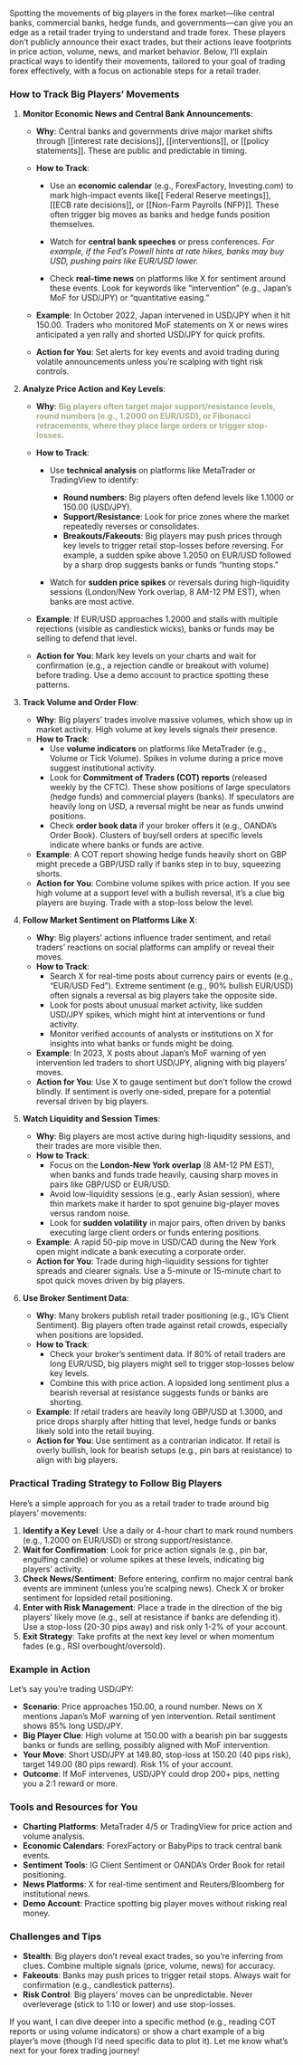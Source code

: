 Spotting the movements of big players in the forex market—like central banks, commercial banks, hedge funds, and governments—can give you an edge as a retail trader trying to understand and trade forex. These players don’t publicly announce their exact trades, but their actions leave footprints in price action, volume, news, and market behavior. Below, I’ll explain practical ways to identify their movements, tailored to your goal of trading forex effectively, with a focus on actionable steps for a retail trader.

### How to Track Big Players’ Movements

1. **Monitor Economic News and Central Bank Announcements**:
   - **Why**: Central banks and governments drive major market shifts through [[interest rate decisions]], [[interventions]], or [[policy statements]]. These are public and predictable in timing.
   - **How to Track**:
     - Use an **economic calendar** (e.g., ForexFactory, Investing.com) to mark high-impact events like[[ Federal Reserve meetings]], [[ECB rate decisions]], or [[Non-Farm Payrolls (NFP)]]. These often trigger big moves as banks and hedge funds position themselves.
 
     - Watch for **central bank speeches** or press conferences. *For example, if the Fed’s Powell hints at rate hikes, banks may buy USD, pushing pairs like EUR/USD lower.*

     -  Check **real-time news** on platforms like X for sentiment around these events. Look for keywords like “intervention” (e.g., Japan’s MoF for USD/JPY) or “quantitative easing.”
    
   - **Example**: In October 2022, Japan intervened in USD/JPY when it hit 150.00. Traders who monitored MoF statements on X or news wires anticipated a yen rally and shorted USD/JPY for quick profits.
   - **Action for You**: Set alerts for key events and avoid trading during volatile announcements unless you’re scalping with tight risk controls.

2. **Analyze Price Action and Key Levels**:
   - **Why**: <span style="font-weight: bold; color: #a3b18a"> Big players often target major support/resistance levels, round numbers (e.g., 1.2000 on EUR/USD), or Fibonacci retracements, where they place large orders or trigger stop-losses.</span>

   - **How to Track**:
     - Use **technical analysis** on platforms like MetaTrader or TradingView to identify:

       - **Round numbers**: Big players often defend levels like 1.1000 or 150.00 (USD/JPY).
       - **Support/Resistance**: Look for price zones where the market repeatedly reverses or consolidates.
       - **Breakouts/Fakeouts**: Big players may push prices through key levels to trigger retail stop-losses before reversing. For example, a sudden spike above 1.2050 on EUR/USD followed by a sharp drop suggests banks or funds “hunting stops.”

     - Watch for **sudden price spikes** or reversals during high-liquidity sessions (London/New York overlap, 8 AM-12 PM EST), when banks are most active.
   - **Example**: If EUR/USD approaches 1.2000 and stalls with multiple rejections (visible as candlestick wicks), banks or funds may be selling to defend that level.
   - **Action for You**: Mark key levels on your charts and wait for confirmation (e.g., a rejection candle or breakout with volume) before trading. Use a demo account to practice spotting these patterns.

3. **Track Volume and Order Flow**:
   - **Why**: Big players’ trades involve massive volumes, which show up in market activity. High volume at key levels signals their presence.
   - **How to Track**:
     - Use **volume indicators** on platforms like MetaTrader (e.g., Volume or Tick Volume). Spikes in volume during a price move suggest institutional activity.
     - Look for **Commitment of Traders (COT) reports** (released weekly by the CFTC). These show positions of large speculators (hedge funds) and commercial players (banks). If speculators are heavily long on USD, a reversal might be near as funds unwind positions.
     - Check **order book data** if your broker offers it (e.g., OANDA’s Order Book). Clusters of buy/sell orders at specific levels indicate where banks or funds are active.
   - **Example**: A COT report showing hedge funds heavily short on GBP might precede a GBP/USD rally if banks step in to buy, squeezing shorts.
   - **Action for You**: Combine volume spikes with price action. If you see high volume at a support level with a bullish reversal, it’s a clue big players are buying. Trade with a stop-loss below the level.

4. **Follow Market Sentiment on Platforms Like X**:
   - **Why**: Big players’ actions influence trader sentiment, and retail traders’ reactions on social platforms can amplify or reveal their moves.
   - **How to Track**:
     - Search X for real-time posts about currency pairs or events (e.g., “EUR/USD Fed”). Extreme sentiment (e.g., 90% bullish EUR/USD) often signals a reversal as big players take the opposite side.
     - Look for posts about unusual market activity, like sudden USD/JPY spikes, which might hint at interventions or fund activity.
     - Monitor verified accounts of analysts or institutions on X for insights into what banks or funds might be doing.
   - **Example**: In 2023, X posts about Japan’s MoF warning of yen intervention led traders to short USD/JPY, aligning with big players’ moves.
   - **Action for You**: Use X to gauge sentiment but don’t follow the crowd blindly. If sentiment is overly one-sided, prepare for a potential reversal driven by big players.

5. **Watch Liquidity and Session Times**:
   - **Why**: Big players are most active during high-liquidity sessions, and their trades are more visible then.
   - **How to Track**:
     - Focus on the **London-New York overlap** (8 AM-12 PM EST), when banks and funds trade heavily, causing sharp moves in pairs like GBP/USD or EUR/USD.
     - Avoid low-liquidity sessions (e.g., early Asian session), where thin markets make it harder to spot genuine big-player moves versus random noise.
     - Look for **sudden volatility** in major pairs, often driven by banks executing large client orders or funds entering positions.
   - **Example**: A rapid 50-pip move in USD/CAD during the New York open might indicate a bank executing a corporate order.
   - **Action for You**: Trade during high-liquidity sessions for tighter spreads and clearer signals. Use a 5-minute or 15-minute chart to spot quick moves driven by big players.

6. **Use Broker Sentiment Data**:
   - **Why**: Many brokers publish retail trader positioning (e.g., IG’s Client Sentiment). Big players often trade against retail crowds, especially when positions are lopsided.
   - **How to Track**:
     - Check your broker’s sentiment data. If 80% of retail traders are long EUR/USD, big players might sell to trigger stop-losses below key levels.
     - Combine this with price action. A lopsided long sentiment plus a bearish reversal at resistance suggests funds or banks are shorting.
   - **Example**: If retail traders are heavily long GBP/USD at 1.3000, and price drops sharply after hitting that level, hedge funds or banks likely sold into the retail buying.
   - **Action for You**: Use sentiment as a contrarian indicator. If retail is overly bullish, look for bearish setups (e.g., pin bars at resistance) to align with big players.

### Practical Trading Strategy to Follow Big Players
Here’s a simple approach for you as a retail trader to trade around big players’ movements:
1. **Identify a Key Level**: Use a daily or 4-hour chart to mark round numbers (e.g., 1.2000 on EUR/USD) or strong support/resistance.
2. **Wait for Confirmation**: Look for price action signals (e.g., pin bar, engulfing candle) or volume spikes at these levels, indicating big players’ activity.
3. **Check News/Sentiment**: Before entering, confirm no major central bank events are imminent (unless you’re scalping news). Check X or broker sentiment for lopsided retail positioning.
4. **Enter with Risk Management**: Place a trade in the direction of the big players’ likely move (e.g., sell at resistance if banks are defending it). Use a stop-loss (20-30 pips away) and risk only 1-2% of your account.
5. **Exit Strategy**: Take profits at the next key level or when momentum fades (e.g., RSI overbought/oversold).

### Example in Action
Let’s say you’re trading USD/JPY:
- **Scenario**: Price approaches 150.00, a round number. News on X mentions Japan’s MoF warning of yen intervention. Retail sentiment shows 85% long USD/JPY.
- **Big Player Clue**: High volume at 150.00 with a bearish pin bar suggests banks or funds are selling, possibly aligned with MoF intervention.
- **Your Move**: Short USD/JPY at 149.80, stop-loss at 150.20 (40 pips risk), target 149.00 (80 pips reward). Risk 1% of your account.
- **Outcome**: If MoF intervenes, USD/JPY could drop 200+ pips, netting you a 2:1 reward or more.

### Tools and Resources for You
- **Charting Platforms**: MetaTrader 4/5 or TradingView for price action and volume analysis.
- **Economic Calendars**: ForexFactory or BabyPips to track central bank events.
- **Sentiment Tools**: IG Client Sentiment or OANDA’s Order Book for retail positioning.
- **News Platforms**: X for real-time sentiment and Reuters/Bloomberg for institutional news.
- **Demo Account**: Practice spotting big player moves without risking real money.

### Challenges and Tips
- **Stealth**: Big players don’t reveal exact trades, so you’re inferring from clues. Combine multiple signals (price, volume, news) for accuracy.
- **Fakeouts**: Banks may push prices to trigger retail stops. Always wait for confirmation (e.g., candlestick patterns).
- **Risk Control**: Big players’ moves can be unpredictable. Never overleverage (stick to 1:10 or lower) and use stop-losses.

If you want, I can dive deeper into a specific method (e.g., reading COT reports or using volume indicators) or show a chart example of a big player’s move (though I’d need specific data to plot it). Let me know what’s next for your forex trading journey!